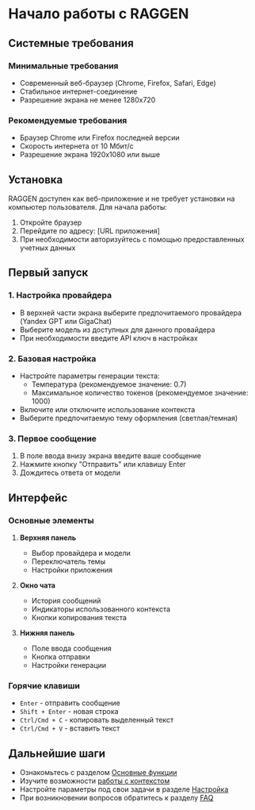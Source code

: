 # Начало работы с RAGGEN

## Системные требования

### Минимальные требования
- Современный веб-браузер (Chrome, Firefox, Safari, Edge)
- Стабильное интернет-соединение
- Разрешение экрана не менее 1280x720

### Рекомендуемые требования
- Браузер Chrome или Firefox последней версии
- Скорость интернета от 10 Мбит/с
- Разрешение экрана 1920x1080 или выше

## Установка

RAGGEN доступен как веб-приложение и не требует установки на компьютер пользователя. 
Для начала работы:

1. Откройте браузер
2. Перейдите по адресу: [URL приложения]
3. При необходимости авторизуйтесь с помощью предоставленных учетных данных

## Первый запуск

### 1. Настройка провайдера
- В верхней части экрана выберите предпочитаемого провайдера (Yandex GPT или GigaChat)
- Выберите модель из доступных для данного провайдера
- При необходимости введите API ключ в настройках

### 2. Базовая настройка
- Настройте параметры генерации текста:
  - Температура (рекомендуемое значение: 0.7)
  - Максимальное количество токенов (рекомендуемое значение: 1000)
- Включите или отключите использование контекста
- Выберите предпочитаемую тему оформления (светлая/темная)

### 3. Первое сообщение
1. В поле ввода внизу экрана введите ваше сообщение
2. Нажмите кнопку "Отправить" или клавишу Enter
3. Дождитесь ответа от модели

## Интерфейс

### Основные элементы
1. **Верхняя панель**
   - Выбор провайдера и модели
   - Переключатель темы
   - Настройки приложения

2. **Окно чата**
   - История сообщений
   - Индикаторы использованного контекста
   - Кнопки копирования текста

3. **Нижняя панель**
   - Поле ввода сообщения
   - Кнопка отправки
   - Настройки генерации

### Горячие клавиши
- `Enter` - отправить сообщение
- `Shift + Enter` - новая строка
- `Ctrl/Cmd + C` - копировать выделенный текст
- `Ctrl/Cmd + V` - вставить текст

## Дальнейшие шаги

- Ознакомьтесь с разделом [Основные функции](features.md)
- Изучите возможности [работы с контекстом](context.md)
- Настройте параметры под свои задачи в разделе [Настройка](configuration.md)
- При возникновении вопросов обратитесь к разделу [FAQ](faq.md) 